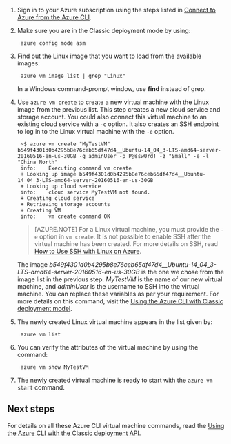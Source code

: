 
1. Sign in to your Azure subscription using the steps listed in [Connect to Azure from the Azure CLI](/documentation/articles/xplat-cli-connect/).

2. Make sure you are in the Classic deployment mode by using:

        azure config mode asm

3. Find out the Linux image that you want to load from the available images:

        azure vm image list | grep "Linux"

   In a Windows command-prompt window, use **find** instead of grep.

4. Use `azure vm create` to create a new virtual machine with the Linux image from the previous list. This step creates a new cloud service and storage account. You could also connect this virtual machine to an existing cloud service with a `-c` option. It also creates an SSH endpoint to log in to the Linux virtual machine with the `-e` option.

        ~$ azure vm create "MyTestVM" b549f4301d0b4295b8e76ceb65df47d4__Ubuntu-14_04_3-LTS-amd64-server-20160516-en-us-30GB -g adminUser -p P@ssw0rd! -z "Small" -e -l "China North"
        info:    Executing command vm create
        + Looking up image b549f4301d0b4295b8e76ceb65df47d4__Ubuntu-14_04_3-LTS-amd64-server-20160516-en-us-30GB
        + Looking up cloud service
        info:    cloud service MyTestVM not found.
        + Creating cloud service
        + Retrieving storage accounts
        + Creating VM
        info:    vm create command OK

    >[AZURE.NOTE] For a Linux virtual machine, you must provide the `-e` option in `vm create`. It is not possible to enable SSH after the virtual machine has been created. For more details on SSH, read [How to Use SSH with Linux on Azure](/documentation/articles/virtual-machines-linux-mac-create-ssh-keys/).

    The image *b549f4301d0b4295b8e76ceb65df47d4__Ubuntu-14_04_3-LTS-amd64-server-20160516-en-us-30GB* is the one we chose from the image list in the previous step. *MyTestVM* is the name of our new virtual machine, and *adminUser* is the username to SSH into the virtual machine. You can replace these variables as per your requirement. For more details on this command, visit the [Using the Azure CLI with Classic deployment model](/documentation/articles/virtual-machines-command-line-tools/).

5. The newly created Linux virtual machine appears in the list given by:

        azure vm list

6. You can verify the attributes of the virtual machine by using the command:

        azure vm show MyTestVM

7. The newly created virtual machine is ready to start with the `azure vm start` command.

## Next steps
For details on all these Azure CLI virtual machine commands, read the [Using the Azure CLI with the Classic deployment API](/documentation/articles/virtual-machines-command-line-tools/).